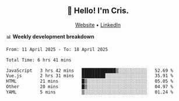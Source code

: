 
<h2 align="center">👋 Hello! I'm Cris.</h2>
<p align="center">
  <a href="https://www.criscunas.dev">Website</a> •
  <a href="https://www.linkedin.com/in/cristophercunas/">LinkedIn</a> 
</p>


📊 **Weekly development breakdown**
<!--START_SECTION:waka-->

```txt
From: 11 April 2025 - To: 18 April 2025

Total Time: 6 hrs 41 mins

JavaScript   3 hrs 42 mins   █████████████▒░░░░░░░░░░░   52.69 %
Vue.js       2 hrs 31 mins   █████████░░░░░░░░░░░░░░░░   35.91 %
HTML         21 mins         █▒░░░░░░░░░░░░░░░░░░░░░░░   05.05 %
Other        20 mins         █▒░░░░░░░░░░░░░░░░░░░░░░░   04.97 %
YAML         5 mins          ▒░░░░░░░░░░░░░░░░░░░░░░░░   01.24 %
```

<!--END_SECTION:waka-->
